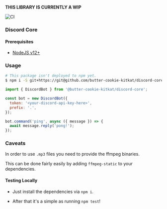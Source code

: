 **THIS LIBRARY IS CURRENTLY A WIP**

![CI](https://github.com/butter-cookie-kitkat/discord-core/workflows/CI/badge.svg)

### Discord Core

#### Prerequisites

- [NodeJS v12+](https://nodejs.org)

### Usage

```sh
# This package isn't deployed to npm yet.
$ npm i -S git+https://git@github.com/butter-cookie-kitkat/discord-core.git
```

```js
import { DiscordBot } from '@butter-cookie-kitkat/discord-core';

const bot = new DiscordBot({
  token: '<your-discord-api-key-here>',
  prefix: '.',
});

bot.command('ping', async ({ message }) => {
  await message.reply('pong!');
});
```

### Caveats

In order to use `.mp3` files you need to provide the ffmpeg binaries.

This can be done fairly easily by adding `ffmpeg-static` to your dependencies.

#### Testing Locally

- Just install the dependencies via `npm i`.

- After that it's a simple as running `npm test`!
